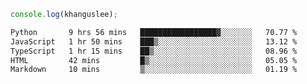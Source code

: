 ```js
console.log(khanguslee);
```

<!--START_SECTION:waka-->

```txt
Python       9 hrs 56 mins   █████████████████▓░░░░░░░   70.77 %
JavaScript   1 hr 50 mins    ███▒░░░░░░░░░░░░░░░░░░░░░   13.12 %
TypeScript   1 hr 15 mins    ██▒░░░░░░░░░░░░░░░░░░░░░░   08.96 %
HTML         42 mins         █▒░░░░░░░░░░░░░░░░░░░░░░░   05.05 %
Markdown     10 mins         ▒░░░░░░░░░░░░░░░░░░░░░░░░   01.19 %
```

<!--END_SECTION:waka-->

<!--
**khanguslee/khanguslee** is a ✨ _special_ ✨ repository because its `README.md` (this file) appears on your GitHub profile.

Here are some ideas to get you started:

- 🔭 I’m currently working on ...
- 🌱 I’m currently learning ...
- 👯 I’m looking to collaborate on ...
- 🤔 I’m looking for help with ...
- 💬 Ask me about ...
- 📫 How to reach me: ...
- 😄 Pronouns: ...
- ⚡ Fun fact: ...
-->
